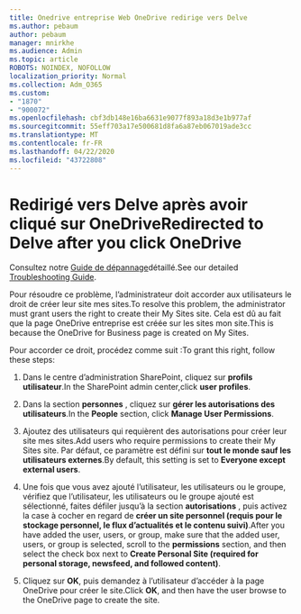 ```yaml
---
title: Onedrive entreprise Web OneDrive redirige vers Delve
ms.author: pebaum
author: pebaum
manager: mnirkhe
ms.audience: Admin
ms.topic: article
ROBOTS: NOINDEX, NOFOLLOW
localization_priority: Normal
ms.collection: Adm_O365
ms.custom:
- "1870"
- "900072"
ms.openlocfilehash: cbf3db148e16ba6631e9077f893a18d3e1b977af
ms.sourcegitcommit: 55eff703a17e500681d8fa6a87eb067019ade3cc
ms.translationtype: MT
ms.contentlocale: fr-FR
ms.lasthandoff: 04/22/2020
ms.locfileid: "43722808"
---
```

# <a name="redirected-to-delve-after-you-click-onedrive"></a><span data-ttu-id="f7561-102">Redirigé vers Delve après avoir cliqué sur OneDrive</span><span class="sxs-lookup"><span data-stu-id="f7561-102">Redirected to Delve after you click OneDrive</span></span>

<span data-ttu-id="f7561-103">Consultez notre [Guide de dépannage](https://docs.microsoft.com/sharepoint/support/sites/troubleshooting-guide-for-sites-stopped-at-provisioning)détaillé.</span><span class="sxs-lookup"><span data-stu-id="f7561-103">See our detailed [Troubleshooting Guide](https://docs.microsoft.com/sharepoint/support/sites/troubleshooting-guide-for-sites-stopped-at-provisioning).</span></span>

<span data-ttu-id="f7561-104">Pour résoudre ce problème, l’administrateur doit accorder aux utilisateurs le droit de créer leur site mes sites.</span><span class="sxs-lookup"><span data-stu-id="f7561-104">To resolve this problem, the administrator must grant users the right to create their My Sites site.</span></span> <span data-ttu-id="f7561-105">Cela est dû au fait que la page OneDrive entreprise est créée sur les sites mon site.</span><span class="sxs-lookup"><span data-stu-id="f7561-105">This is because the OneDrive for Business page is created on My Sites.</span></span>

<span data-ttu-id="f7561-106">Pour accorder ce droit, procédez comme suit :</span><span class="sxs-lookup"><span data-stu-id="f7561-106">To grant this right, follow these steps:</span></span>

1. <span data-ttu-id="f7561-107">Dans le centre d’administration SharePoint, cliquez sur **profils utilisateur**.</span><span class="sxs-lookup"><span data-stu-id="f7561-107">In the SharePoint admin center,click **user profiles**.</span></span>

2. <span data-ttu-id="f7561-108">Dans la section **personnes** , cliquez sur **gérer les autorisations des utilisateurs**.</span><span class="sxs-lookup"><span data-stu-id="f7561-108">In the **People** section, click **Manage User Permissions**.</span></span>

3. <span data-ttu-id="f7561-109">Ajoutez des utilisateurs qui requièrent des autorisations pour créer leur site mes sites.</span><span class="sxs-lookup"><span data-stu-id="f7561-109">Add users who require permissions to create their My Sites site.</span></span> <span data-ttu-id="f7561-110">Par défaut, ce paramètre est défini sur **tout le monde sauf les utilisateurs externes**.</span><span class="sxs-lookup"><span data-stu-id="f7561-110">By default, this setting is set to **Everyone except external users**.</span></span>

4. <span data-ttu-id="f7561-111">Une fois que vous avez ajouté l’utilisateur, les utilisateurs ou le groupe, vérifiez que l’utilisateur, les utilisateurs ou le groupe ajouté est sélectionné, faites défiler jusqu’à la section **autorisations** , puis activez la case à cocher en regard de **créer un site personnel (requis pour le stockage personnel, le flux d’actualités et le contenu suivi)**.</span><span class="sxs-lookup"><span data-stu-id="f7561-111">After you have added the user, users, or group, make sure that the added user, users, or group is selected, scroll to the **permissions** section, and then select the check box next to **Create Personal Site (required for personal storage, newsfeed, and followed content)**.</span></span>

5. <span data-ttu-id="f7561-112">Cliquez sur **OK**, puis demandez à l’utilisateur d’accéder à la page OneDrive pour créer le site.</span><span class="sxs-lookup"><span data-stu-id="f7561-112">Click **OK**, and then have the user browse to the OneDrive page to create the site.</span></span>
